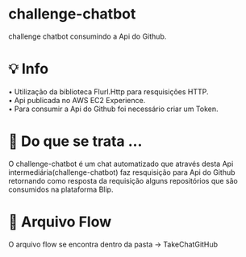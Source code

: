 # challenge-chatbot
challenge chatbot consumindo a Api do Github.

# 💡 Info

• Utilização da biblioteca Flurl.Http para resquisições HTTP. <br>
• Api publicada no AWS EC2 Experience. <br>
• Para consumir a Api do Github foi necessário criar um Token.<br>

# 🎯 Do que se trata ...

O challenge-chatbot é um chat automatizado que através desta Api intermediária(challenge-chatbot) faz resquisição para Api do Github retornando como 
resposta da requisição alguns repositórios que são consumidos na plataforma Blip. <br>

# 📁 Arquivo Flow

O arquivo flow se encontra dentro da pasta -> TakeChatGitHub
